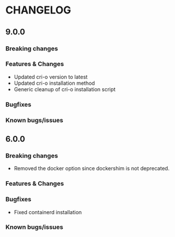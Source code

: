 # CHANGELOG

## 9.0.0

### Breaking changes

### Features & Changes

- Updated cri-o version to latest
- Updated cri-o installation method
- Generic cleanup of cri-o installation script

### Bugfixes

### Known bugs/issues

## 6.0.0

### Breaking changes

- Removed the docker option since dockershim is not deprecated.

### Features & Changes

### Bugfixes

- Fixed containerd installation

### Known bugs/issues
